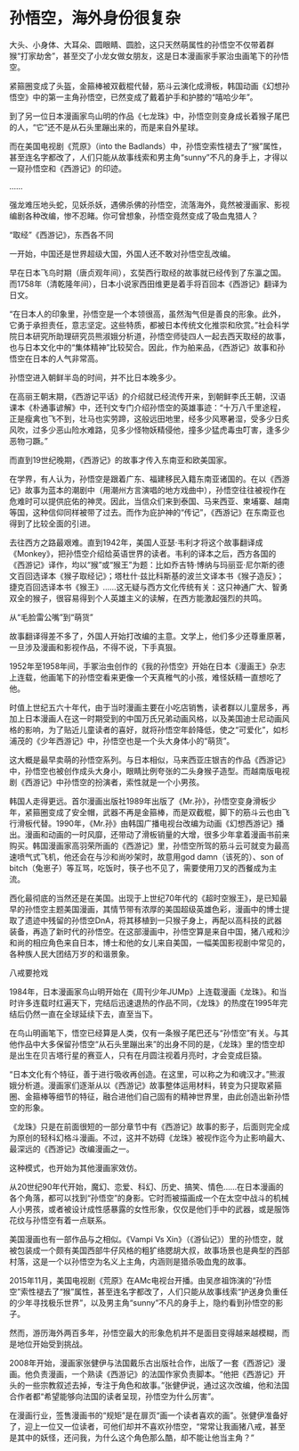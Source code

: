 # 孙悟空，海外身份很复杂

大头、小身体、大耳朵、圆眼睛、圆脸，这只天然萌属性的孙悟空不仅带着群猴“打家劫舍”，甚至交了小龙女做女朋友，这是日本漫画家手冢治虫画笔下的孙悟空。 

紧箍圈变成了头盔，金箍棒被双截棍代替，筋斗云演化成滑板，韩国动画《幻想孙悟空》中的第一主角孙悟空，已然变成了戴着护手和护膝的“嘻哈少年”。 

到了另一位日本漫画家鸟山明的作品《七龙珠》中，孙悟空则变身成长着猴子尾巴的人，“它”还不是从石头里蹦出来的，而是来自外星球。 

而在美国电视剧《荒原》（into the Badlands）中，孙悟空索性褪去了“猴”属性，甚至连名字都改了，人们只能从故事线索和男主角“sunny”不凡的身手上，才得以一窥孙悟空和《西游记》的印迹。 

…… 

强龙难压地头蛇，见妖杀妖，遇佛杀佛的孙悟空，流落海外，竟然被漫画家、影视编剧各种改编，惨不忍睹。你可曾想象，孙悟空竟然变成了吸血鬼猎人？ 

“取经”《西游记》，东西各不同 

一开始，中国还是世界超级大国，外国人还不敢对孙悟空乱改编。 

早在日本飞鸟时期（唐贞观年间），玄奘西行取经的故事就已经传到了东瀛之国。而1758年（清乾隆年间），日本小说家西田维更是着手将百回本《西游记》翻译为日文。 

“在日本人的印象里，孙悟空是一个本领很高，虽然淘气但是善良的形象。此外，它勇于承担责任，意志坚定。这些特质，都被日本传统文化推崇和欣赏。”社会科学院日本研究所助理研究员熊淑娥分析道，孙悟空师徒四人一起去西天取经的故事，也与日本文化中的“集体精神”比较契合。因此，作为舶来品，《西游记》故事和孙悟空在日本的人气非常高。 

孙悟空进入朝鲜半岛的时间，并不比日本晚多少。 

在高丽王朝末期，《西游记平话》的介绍就已经流传开来，到朝鲜李氏王朝，汉语课本《朴通事谚解》中，还刊文专门介绍孙悟空的英雄事迹：“十万八千里途程，正是瘦禽也飞不到，壮马也实劳蹄，这般远田地里，经多少风寒暑湿，受多少日炙风吹，过多少恶山险水难路，见多少怪物妖精侵他，撞多少猛虎毒虫叮害，逢多少恶物刁蹶。” 

而直到19世纪晚期，《西游记》的故事才传入东南亚和欧美国家。 

在学界，有人认为，孙悟空是跟着广东、福建移民入籍东南亚诸国的。在以《西游记》故事为蓝本的潮剧中（用潮州方言演唱的地方戏曲中），孙悟空往往被视作在危难时可以提供庇佑的神灵。因此，当信众们来到泰国、马来西亚、柬埔寨、越南等国，这种信仰同样被带了过去。而作为庇护神的“传记”，《西游记》在东南亚也得到了比较全面的引进。 

去往西方之路最艰难。直到1942年，美国人亚瑟·韦利才将这个故事翻译成《Monkey》，把孙悟空介绍给英语世界的读者。韦利的译本之后，西方各国的《西游记》译作，均以“猴”或“猴王”为题：比如乔吉特·博纳与玛丽亚·尼尔斯的德文百回选译本《猴子取经记》；塔杜什·兹比科斯基的波兰文译本书《猴子造反》；捷克百回选译本书《猴王》……这无疑与西方文化传统有关：这只神通广大、智勇双全的猴子，很容易得到个人英雄主义的读解，在西方能激起强烈的共鸣。 

从“毛脸雷公嘴”到“萌货” 

故事翻译得差不多了，外国人开始打改编的主意。文学上，他们多少还尊重原著，一旦涉及漫画和影视作品，不得不说，下手真狠。 

1952年至1958年间，手冢治虫创作的《我的孙悟空》开始在日本《漫画王》杂志上连载，他画笔下的孙悟空看来更像一个天真稚气的小孩，难怪妖精一直想吃了他。 

时值上世纪五六十年代，由于当时漫画主要在小吃店销售，读者群以儿童居多，再加上日本漫画人在这一时期受到的中国万氏兄弟动画风格，以及美国迪士尼动画风格的影响，为了贴近儿童读者的喜好，就将孙悟空年龄降低，使之“可爱化”，如杉浦茂的《少年西游记》中，孙悟空也是一个头大身体小的“萌货”。 

这大概是最早卖萌的孙悟空系列。与日本相似，马来西亚庄银吉的作品《西游记》中，孙悟空也被创作成头大身小，眼睛比例夸张的二头身猴子造型。而越南版电视剧《西游记》中孙悟空的扮演者，索性就是一个小男孩。 

韩国人走得更远。首尔漫画出版社1989年出版了《Mr.孙》，孙悟空变身滑板少年，紧箍圈变成了安全帽，武器不再是金箍棒，而是双截棍，脚下的筋斗云也由飞行滑板代替。1990年，《Mr.孙》由韩国广播电视台改编为动画《幻想西游记》播出。漫画和动画的一时风靡，还带动了滑板销量的大增，很多少年拿着漫画书前来购买。韩国漫画家高羽荣所画的《西游记》里，孙悟空所驾的筋斗云可就变为最高速喷气式飞机，他还会在与沙和尚吵架时，故意用god damn（该死的）、son of bitch（兔崽子）等互骂，吃饭时，筷子也不见了，需要使用刀叉的西餐成为主流。 

西化最彻底的当然还是在美国。出现于上世纪70年代的《超时空猴王》，是已知最早的孙悟空主题美国漫画，其情节带有浓厚的美国超级英雄色彩，漫画中的博士提取了遗迹中残留的孙悟空DnA，将其移植到一只猴子身上，再配以高科技的武器装备，再造了新时代的孙悟空。在这部漫画中，孙悟空算是来自中国，猪八戒和沙和尚的相应角色来自日本，博士和他的女儿来自美国，一幅美国影视剧中常见的，各种族人民大团结万岁的和谐景象。 

八戒要抢戏 

1984年，日本漫画家鸟山明开始在《周刊少年JUMp》上连载漫画《龙珠》。和当时许多连载时红遍天下，完结后迅速退热的作品不同，《龙珠》的热度在1995年完结后仍然一直在全球延续下去，直至当下。

在鸟山明画笔下，悟空已经算是人类，仅有一条猴子尾巴还与“孙悟空”有关。与其他作品中大多保留孙悟空“从石头里蹦出来”的出身不同的是，《龙珠》里的悟空却是出生在贝吉塔行星的赛亚人，只有在月圆注视着月亮时，才会变成巨猿。 

“日本文化有个特征，善于进行吸收再创造。在这里，可以称之为和魂汉才。”熊淑娥分析道。漫画家们逐渐从以《西游记》故事整体运用材料，转变为只提取紧箍圈、金箍棒等细节的特征，融合进他们自己固有的精神世界里，由此创造出新孙悟空的形象。 

《龙珠》只是在前面很短的一部分章节中有《西游记》故事的影子，后面则完全成为原创的轻科幻格斗漫画。不过，这并不妨碍《龙珠》被视作迄今为止影响最大、最深远的《西游记》改编漫画之一。 

这种模式，也开始为其他漫画家效仿。 

从20世纪90年代开始，魔幻、恋爱、科幻、历史、搞笑、情色……在日本漫画的各个角落，都可以找到“孙悟空”的身影。它时而被描画成一个在太空中战斗的机械人小男孩，或者被设计成性感暴露的女性形象，仅仅是他们手中的武器，或是服饰花纹与孙悟空有着一点联系。 

美国漫画也有一部作品与之相似。《Vampi Vs Xin》（《游仙记》）里的孙悟空，就被包装成一个颇有美国西部牛仔风格的粗犷络腮胡大叔，故事场景也是典型的西部村落，这是一个以孙悟空为名义上主角，内涵则是猎杀吸血鬼的故事。 

2015年11月，美国电视剧《荒原》在AMc电视台开播。由吴彦祖饰演的“孙悟空”索性褪去了“猴”属性，甚至连名字都改了，人们只能从故事线索“护送身负重任的少年寻找极乐世界”，以及男主角“sunny”不凡的身手上，隐约看到孙悟空的影子。 

然而，游历海外两百多年，孙悟空最大的形象危机并不是面目变得越来越模糊，而是地位开始受到挑战。 

2008年开始，漫画家张健伊与法国戴乐古出版社合作，出版了一套《西游记》漫画。他负责漫画，一个熟读《西游记》的法国作家负责脚本。“他把《西游记》开头的一些宗教叙述去掉，专注于角色和故事。”张健伊说，通过这次改编，他和法国合作者都“希望能够向法国的读者呈现，孙悟空为什么厉害”。 

在漫画行业，签售漫画书的“规矩”是在扉页“画一个读者喜欢的画”。张健伊准备好了，迎上一位又一位读者，可他们却并不喜欢孙悟空，“常常让我画猪八戒，甚至是其中的妖怪，还问我，为什么这个角色那么酷，却不能让他当主角？”